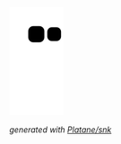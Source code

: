 ![github contribution grid snake animation](https://raw.githubusercontent.com/thosewhoyoulove/thosewhoyoulove/output/github-contribution-grid-snake.svg)

_generated with [Platane/snk](https://github.com/Platane/snk)_

